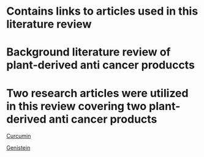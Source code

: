 # Contains links to articles used in this literature review
# Background literature review of plant-derived anti cancer produccts
# Two research articles were utilized in this review covering two plant-derived anti cancer products

[Curcumin](https://doi.org/10.3389/fonc.2021.660712)

[Genistein](https://doi.org/10.1002/bab.2691)